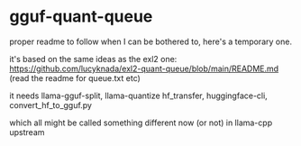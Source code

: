# gguf-quant-queue

proper readme to follow when I can be bothered to, here's a temporary one.

it's based on the same ideas as the exl2 one: https://github.com/lucyknada/exl2-quant-queue/blob/main/README.md (read the readme for queue.txt etc)

it needs llama-gguf-split, llama-quantize hf_transfer, huggingface-cli, convert_hf_to_gguf.py

which all might be called something different now (or not) in llama-cpp upstream
